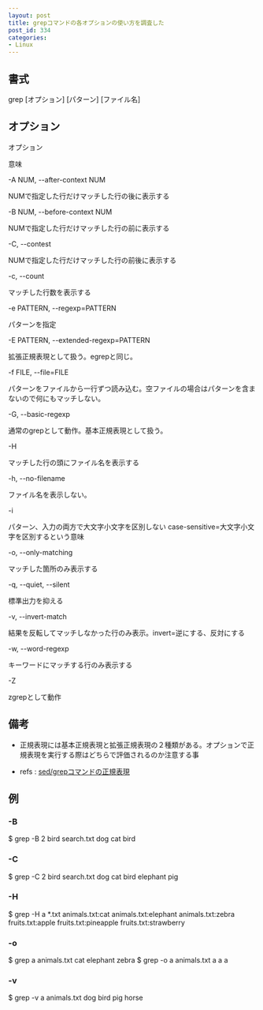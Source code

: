 ```yaml
---
layout: post
title: grepコマンドの各オプションの使い方を調査した
post_id: 334
categories: 
- Linux
---
```


## 書式


grep [オプション] [パターン] [ファイル名]


## オプション



オプション
  
意味

-A NUM, --after-context NUM
  
NUMで指定した行だけマッチした行の後に表示する

-B NUM, --before-context NUM
  
NUMで指定した行だけマッチした行の前に表示する

-C, --contest
  
NUMで指定した行だけマッチした行の前後に表示する

-c, --count
  
マッチした行数を表示する

-e PATTERN, --regexp=PATTERN
  
パターンを指定

-E PATTERN, --extended-regexp=PATTERN
  
拡張正規表現として扱う。egrepと同じ。

-f FILE, --file=FILE
  
パターンをファイルから一行ずつ読み込む。空ファイルの場合はパターンを含まないので何にもマッチしない。

-G, --basic-regexp
  
通常のgrepとして動作。基本正規表現として扱う。

-H
  
マッチした行の頭にファイル名を表示する

-h, --no-filename
  
ファイル名を表示しない。

-i
  
パターン、入力の両方で大文字小文字を区別しない case-sensitive=大文字小文字を区別するという意味

-o, --only-matching
  
マッチした箇所のみ表示する

-q, --quiet, --silent
  
標準出力を抑える

-v, --invert-match
  
結果を反転してマッチしなかった行のみ表示。invert=逆にする、反対にする

-w, --word-regexp
  
キーワードにマッチする行のみ表示する

-Z
  
zgrepとして動作


## 備考



*  正規表現には基本正規表現と拡張正規表現の２種類がある。オプションで正規表現を実行する際はどちらで評価されるのか注意する事


*  refs : 
[sed/grepコマンドの正規表現](http://www.m-bsys.com/linux/sed-reg)


## 例



### -B



$ grep -B 2 bird search.txt
dog
cat
bird


### -C



$ grep -C 2 bird search.txt
dog
cat
bird
elephant
pig


### -H



$ grep -H a *.txt
animals.txt:cat
animals.txt:elephant
animals.txt:zebra
fruits.txt:apple
fruits.txt:pineapple
fruits.txt:strawberry


### -o



$ grep a animals.txt
cat
elephant
zebra
$ grep -o a animals.txt
a
a
a


### -v



$ grep -v a animals.txt
dog
bird
pig
horse